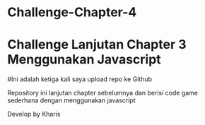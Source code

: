 # Challenge-Chapter-4
Challenge Lanjutan Chapter 3 Menggunakan Javascript
=======

#Ini adalah ketiga kali saya upload repo ke Github

Repository ini lanjutan chapter sebelumnya dan berisi code game sederhana dengan menggunakan javascript

Develop by Kharis
